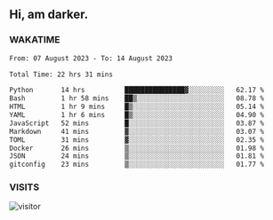 ## Hi, am darker.

### WAKATIME

<!--START_SECTION:waka-->

```txt
From: 07 August 2023 - To: 14 August 2023

Total Time: 22 hrs 31 mins

Python       14 hrs          ███████████████▓░░░░░░░░░   62.17 %
Bash         1 hr 58 mins    ██▒░░░░░░░░░░░░░░░░░░░░░░   08.78 %
HTML         1 hr 9 mins     █▒░░░░░░░░░░░░░░░░░░░░░░░   05.14 %
YAML         1 hr 6 mins     █▒░░░░░░░░░░░░░░░░░░░░░░░   04.90 %
JavaScript   52 mins         █░░░░░░░░░░░░░░░░░░░░░░░░   03.87 %
Markdown     41 mins         ▓░░░░░░░░░░░░░░░░░░░░░░░░   03.07 %
TOML         31 mins         ▓░░░░░░░░░░░░░░░░░░░░░░░░   02.35 %
Docker       26 mins         ▒░░░░░░░░░░░░░░░░░░░░░░░░   01.98 %
JSON         24 mins         ▒░░░░░░░░░░░░░░░░░░░░░░░░   01.81 %
gitconfig    23 mins         ▒░░░░░░░░░░░░░░░░░░░░░░░░   01.77 %
```

<!--END_SECTION:waka-->

### VISITS
<!-- i should probably build this when i will have some time -->
![visitor](https://profile-counter.glitch.me/sanix-darker/count.svg)
